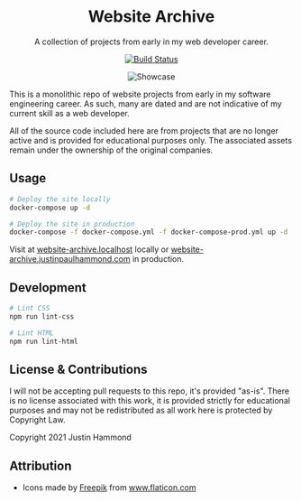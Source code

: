 <div align="center">

# Website Archive

A collection of projects from early in my web developer career.

[![Build Status](https://github.com/Justintime50/website-archive/workflows/build/badge.svg)](https://github.com/Justintime50/website-archive/actions)

<img src="assets/showcase.png" alt="Showcase">

</div>

This is a monolithic repo of website projects from early in my software engineering career. As such, many are dated and are not indicative of my current skill as a web developer.

All of the source code included here are from projects that are no longer active and is provided for educational purposes only. The associated assets remain under the ownership of the original companies.

## Usage

```bash
# Deploy the site locally
docker-compose up -d

# Deploy the site in production
docker-compose -f docker-compose.yml -f docker-compose-prod.yml up -d
```

Visit at [website-archive.localhost](website-archive.localhost) locally or [website-archive.justinpaulhammond.com](https://website-archive.justinpaulhammond.com) in production.

## Development

```bash
# Lint CSS
npm run lint-css

# Lint HTML
npm run lint-html
```

## License & Contributions

I will not be accepting pull requests to this repo, it's provided "as-is". There is no license associated with this work, it is provided strictly for educational purposes and may not be redistributed as all work here is protected by Copyright Law.

Copyright 2021 Justin Hammond

## Attribution

* Icons made by <a href="https://www.freepik.com" title="Freepik">Freepik</a> from <a href="https://www.flaticon.com/" title="Flaticon">www.flaticon.com</a>
